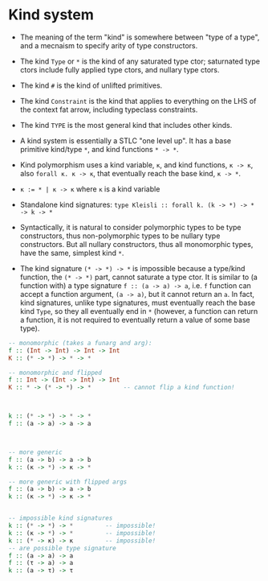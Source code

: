 # Kind system

* The meaning of the term "kind" is somewhere between "type of a type", and a mecnaism to specify arity of type constructors.

* The kind `Type` or `*` is the kind of any saturated type ctor; saturnated type ctors include fully applied type ctors, and nullary type ctors.
* The kind `#` is the kind of unlifted primitives.
* The kind `Constraint` is the kind that applies to everything on the LHS of the context fat arrow, including typeclass constraints.
* The kind `TYPE` is the most general kind that includes other kinds.


* A kind system is essentially a STLC "one level up". It has a base primitive kind/type `*`, and kind functions `* -> *`.
* Kind polymorphism uses a kind variable, `κ`, and kind functions, `κ -> κ`, also `forall κ. κ -> κ`, that eventually reach the base kind, `κ -> *`.
* `κ := * | κ -> κ` where `κ` is a kind variable

* Standalone kind signatures: 
`type Kleisli :: forall k. (k -> *) -> * -> k -> *`

* Syntactically, it is natural to consider polymorphic types to be type constructors, thus non-polymorphic types to be nullary type constructors. But all nullary constructors, thus all monomorphic types, have the same, simplest kind `*`.

* The kind signature `(* -> *) -> *` is impossible because a type/kind function, the `(* -> *)` part, cannot saturate a type ctor. It is similar to (a function with) a type signature `f :: (a -> a) -> a`, i.e. `f` function can accept a function argument, `(a -> a)`, but it cannot return an `a`. In fact, kind signatures, unlike type signatures, must eventually reach the base kind `Type`, so they all eventually end in `*` (however, a function can return a function, it is not required to eventually return a value of some base type).

```hs
-- monomorphic (takes a funarg and arg):
f :: (Int -> Int) -> Int -> Int
K :: (* -> *) -> * -> *

-- monomorphic and flipped
f :: Int -> (Int -> Int) -> Int
K :: * -> (* -> *) -> *         -- cannot flip a kind function!



k :: (* -> *) -> * -> *
f :: (a -> a) -> a -> a



-- more generic
f :: (a -> b) -> a -> b
k :: (κ -> *) -> κ -> *

-- more generic with flipped args
f :: (a -> b) -> a -> b
k :: (κ -> *) -> κ -> *


-- impossible kind signatures
k :: (* -> *) -> *         -- impossible!
k :: (κ -> *) -> *         -- impossible!
k :: (* -> κ) -> κ         -- impossible!
-- are possible type signature
f :: (a -> a) -> a
f :: (τ -> a) -> a
k :: (a -> τ) -> τ
```
